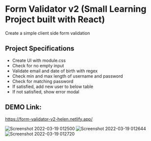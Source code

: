 # Form Validator v2 (Small Learning Project built with React)

Create a simple client side form validation

## Project Specifications

- Create UI with module.css
- Check for no empty input
- Validate email and date of birth with regex
- Check min and max length of username and password
- Check for matching password
- If satisfied, add new user to below table
- If not satisfied, show error modal

## DEMO Link:
https://form-validator-v2-helen.netlify.app/


![Screenshot 2022-03-19 012500](https://user-images.githubusercontent.com/94285120/159096564-6df2418e-6547-4ab6-9d08-0ed995db8478.png)
![Screenshot 2022-03-19 012644](https://user-images.githubusercontent.com/94285120/159096569-cce613b2-d11c-4d6d-86ea-36dcddfde8db.png)
![Screenshot 2022-03-19 012720](https://user-images.githubusercontent.com/94285120/159096571-cb2dd074-afeb-4c41-8b53-2dd98708bd95.png)

